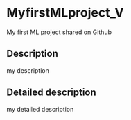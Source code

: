 # MyfirstMLproject_V
My first ML project shared on Github

##  Description

my description 

## Detailed description

my detailed description
